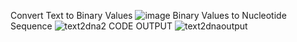 Convert Text to Binary Values
![image](https://github.com/iamansingh01/text2dna/assets/90032359/bb193518-dce4-4201-a0d0-3ef7b23b66ee)
Binary Values to Nucleotide Sequence
![text2dna2](https://github.com/iamansingh01/text2dna/assets/90032359/6bb0d166-4ea9-4bfd-93e4-8dcd67e7f25d)
CODE OUTPUT
![text2dnaoutput](https://github.com/iamansingh01/text2dna/assets/90032359/7b33982d-6467-4c44-ae94-320377b9591f)
